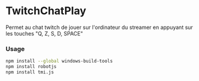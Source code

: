 # TwitchChatPlay

Permet au chat twitch de jouer sur l'ordinateur du streamer en appuyant sur les touches "Q, Z, S, D, SPACE"

### Usage

```BASH
npm install --global windows-build-tools
npm install robotjs
npm install tmi.js
```
